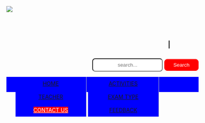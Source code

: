 <html>
<head>
	<title>DAV Birgunj</title>
	<style>
#left{
	display: inline-block;
}
.hello{
	float: right;
	margin-right: 15%;
	margin-top: 6%;
}
.search{
	text-align: right;
}
#textstyle{
 height: 35px;
	border-radius: 8px; 
	text-align: center;
}
#bottonstyle{
background-color: red;
color: white;
	padding: 7px;
	border-radius: 8px;
	width: 90px;
border: 1px solid red;
}
#bottonstyle:hover{
border: 3px dotted white;
}
.menu{
	background-color: blue;
	height: 40px;

}
.aa ul li{
	background-color: blue;
	width: 185px;
	display: inline-block;
	height: 35px;
	line-height: 35px;
	text-align: center;
	border-right: 1px solid #bbb;
}

.aa ul li a{
	color: white;
	text-decoration: none;
	display: block;
}

.writtingsection{
	background-color: lightgrey;
	width: 1000px;
    height: 1300px;
    margin: auto;
}
li a.active {
	background-color: red;
	color: white;
	height: 40px;
}
@keyframes bounce{
	0%, 20%, 60%, 100% {
		-webkit-transform: translateY(0);
		transform: translateY(0);
	}
	40%{
        -webkit-transform: translateY(-20px);
        transform: translateY(-20px);
	}
	80%{
		-webkit-transform: translateY(-10px);
		transform: translateY(-10px);
	}
}
.aa ul li a:hover:not(.active){
    background-color: red;
	color: white;
	height: 40px;
	animation: bounce 1s;

}
#kkk{
	height: 5px;
}
#slideshow{
	height: 300px;
	width: 100%;
}

.mySlides {display:none;}
img:hover{
border-radius: 100% 100%;
}
.contact{
	background-color: lightgrey;
	width: 1000px;
    height: 1370px;
    margin: auto;
}
.asu{
	margin-right:5%;
	margin-left: 5%;
	margin-bottom: 5%;
}
#map{
	width: 500px;
	height: 300px;
	margin: auto;
}
hr{
	width: 100%;
}
.footer{
	background-color: e9edf2;
	color: black;
	width: 100%
}
.happy{
	text-align: center;
	margin: auto;
}
</style>
</head>
<body>
	<div class="h3m">
	<div id="dav logo">
		<div id="left">
		<img src="img\logo2.jpg">
	</div>
<DIV class="hello">
<marquee><h1>D.A.V R.B KEDIA HIGHER SECONDARY SCHOOL</h1></marquee>
</DIV>
</div>
<div class="search">
<form>
<input id="textstyle" type="text" name="textbox"placeholder="search...">
<input id="bottonstyle" type="button"name="search"value="Search"/>
</form>
</div>
</div>
<div class="menu">
	<div class="aa">
		
<ul>
		<li><a href="index.html">HOME</a></li>
				<li><a href="activities.html">ACTIVITIES</a></li>
				<li><a href="teachers.html">TEACHER</a></li>
				<li><a href="examtype.html">EXAM TYPE</a></li>
				<li><a class="active"href="contact us.html">CONTACT US</a></li>
				<li><a href="feedback.html">FEEDBACK</a></li>
</ul>
</div>
</div>
<div id="slideshow">
	<div id="kkk"></div>
 <script type="text/javascript" src="js/jssor.slider.min.js"></script>
    <!-- use jssor.slider.debug.js instead for debug -->
    <script>
        jssor_1_slider_init = function() {
            
            var jssor_1_options = {
              $AutoPlay: true,
              $ArrowNavigatorOptions: {
                $Class: $JssorArrowNavigator$
              },
              $ThumbnailNavigatorOptions: {
                $Class: $JssorThumbnailNavigator$,
                $Cols: 4,
                $SpacingX: 4,
                $SpacingY: 4,
                $Orientation: 2,
                $Align: 0
              }
            };
            
            var jssor_1_slider = new $JssorSlider$("jssor_1", jssor_1_options);
            
            //responsive code begin
            //you can remove responsive code if you don't want the slider scales while window resizing
            function ScaleSlider() {
                var refSize = jssor_1_slider.$Elmt.parentNode.clientWidth;
                if (refSize) {
                    refSize = Math.min(refSize, 810);
                    jssor_1_slider.$ScaleWidth(refSize);
                }
                else {
                    window.setTimeout(ScaleSlider, 30);
                }
            }
            ScaleSlider();
            $Jssor$.$AddEvent(window, "load", ScaleSlider);
            $Jssor$.$AddEvent(window, "resize", $Jssor$.$WindowResizeFilter(window, ScaleSlider));
            $Jssor$.$AddEvent(window, "orientationchange", ScaleSlider);
            //responsive code end
        };
    </script>

    <style>
        
        /* jssor slider arrow navigator skin 02 css */
        /*
        .jssora02l                  (normal)
        .jssora02r                  (normal)
        .jssora02l:hover            (normal mouseover)
        .jssora02r:hover            (normal mouseover)
        .jssora02l.jssora02ldn      (mousedown)
        .jssora02r.jssora02rdn      (mousedown)
        */
        .jssora02l, .jssora02r {
            display: block;
            position: absolute;
            /* size of arrow element */
            width: 55px;
            height: 55px;
            cursor: pointer;
            background: url('img/a02.png') no-repeat;
            overflow: hidden;
        }
        .jssora02l { background-position: -3px -33px; }
        .jssora02r { background-position: -63px -33px; }
        .jssora02l:hover { background-position: -123px -33px; }
        .jssora02r:hover { background-position: -183px -33px; }
        .jssora02l.jssora02ldn { background-position: -3px -33px; }
        .jssora02r.jssora02rdn { background-position: -63px -33px; }
/* jssor slider thumbnail navigator skin 11 css *//*.jssort11 .p            (normal).jssort11 .p:hover      (normal mouseover).jssort11 .pav          (active).jssort11 .pav:hover    (active mouseover).jssort11 .pdn          (mousedown)*/.jssort11 .p {    position: absolute;    top: 0;    left: 0;    width: 200px;    height: 69px;    background: #181818;}.jssort11 .tp {    position: absolute;    top: 0;    left: 0;    width: 100%;    height: 100%;    border: none;}.jssort11 .i, .jssort11 .pav:hover .i {    position: absolute;    top: 3px;    left: 3px;    width: 60px;    height: 30px;    border: white 1px dashed;}* html .jssort11 .i {    width /**/: 62px;    height /**/: 32px;}.jssort11 .pav .i {    border: white 1px solid;}.jssort11 .t, .jssort11 .pav:hover .t {    position: absolute;    top: 3px;    left: 68px;    width: 129px;    height: 32px;    line-height: 32px;    text-align: center;    color: #fc9835;    font-size: 13px;    font-weight: 700;}.jssort11 .pav .t, .jssort11 .p:hover .t {    color: #fff;}.jssort11 .c, .jssort11 .pav:hover .c {    position: absolute;    top: 38px;    left: 3px;    width: 197px;    height: 31px;    line-height: 31px;    color: #fff;    font-size: 11px;    font-weight: 400;    overflow: hidden;}.jssort11 .pav .c, .jssort11 .p:hover .c {    color: #fc9835;}.jssort11 .t, .jssort11 .c {    transition: color 2s;    -moz-transition: color 2s;    -webkit-transition: color 2s;    -o-transition: color 2s;}.jssort11 .p:hover .t, .jssort11 .pav:hover .t, .jssort11 .p:hover .c, .jssort11 .pav:hover .c {    transition: none;    -moz-transition: none;    -webkit-transition: none;    -o-transition: none;}.jssort11 .p:hover, .jssort11 .pav:hover {    background: #333;}.jssort11 .pav, .jssort11 .p.pdn {    background: #462300;}
        
    </style>


    <div id="jssor_1" style="position: relative; margin: 0 auto; top: 0px; left: 0px; width: 810px; height: 300px; overflow: hidden; visibility: hidden; background-color: #000000;">
        <!-- Loading Screen -->
        <div data-u="loading" style="position: absolute; top: 0px; left: 0px;">
            <div style="filter: alpha(opacity=70); opacity: 0.7; position: absolute; display: block; top: 0px; left: 0px; width: 100%; height: 100%;"></div>
            <div style="position:absolute;display:block;background:url('img/loading.gif') no-repeat center center;top:0px;left:0px;width:100%;height:100%;"></div>
        </div>
        <div data-u="slides" style="cursor: default; position: relative; top: 0px; left: 0px; width: 600px; height: 300px; overflow: hidden;">
            <div data-p="112.50" style="display: none;">
                <img data-u="image" src="img/177965admission.jpg" />
                <div data-u="thumb">
                    <img class="i" src="img/177965admission.jpg" />
                    <div class="t">Adamission</div>
                    <div class="c">Adamission banner</div>
                </div>
            </div>
            <div data-p="112.50" style="display: none;">
                <img data-u="image" src="img/108850meraton.jpg" />
                <div data-u="thumb">
                    <img class="i" src="img/108850meraton.jpg" />
                    <div class="t">Sports</div>
                    <div class="c">Sports curriculum</div>
                </div>
            </div>
            <div data-p="112.50" style="display: none;">
                <img data-u="image" src="img/248526comp.jpg" />
                <div data-u="thumb">
                    <img class="i" src="img/248526comp.jpg" />
                    <div class="t">Computer lab</div>
                    <div class="c">practicle education</div>
                </div>
            </div>
            <div data-p="112.50" style="display: none;">
                <img data-u="image" src="img/15317sankar.jpg" />
                <div data-u="thumb">
                    <img class="i" src="img/15317sankar.jpg" />
                    <div class="t">Honerable chairman</div>
                    <div class="c">Honerable chairman(Lt Sankarlal Kedia)</div>
                </div>
            </div>
            <div data-p="112.50" style="display: none;">
                <img data-u="image" src="img/248521lib.jpg" />
                <div data-u="thumb">
                    <img class="i" src="img/248521lib.jpg" />
                    <div class="t">library</div>
                    <div class="c">Students reading book</div>
                </div>
            </div>
            <div data-p="112.50" style="display: none;">
                <img data-u="image" src="img/10930class 10.jpg" />
                <div data-u="thumb">
                    <img class="i" src="img/10930class 10.jpg" />
                    <div class="t">Students</div>
                    <div class="c">Students of D.A.V School</div>
                </div>
            </div>
            <div data-p="112.50" style="display: none;">
                <img data-u="image" src="img/award.jpg" />
                <div data-u="thumb">
                    <img class="i" src="img/award.jpg" />
                    <div class="t">Honerable Principal</div>
                    <div class="c">Our Honerable Principal(Mr p.chatterji)</div>
                </div>
            </div>                            
        </div>
       
        <!-- Thumbnail Navigator -->
        <div data-u="thumbnavigator" class="jssort11" style="position:absolute;right:5px;top:0px;font-family:Arial, Helvetica, sans-serif;-moz-user-select:none;-webkit-user-select:none;-ms-user-select:none;user-select:none;width:200px;height:300px;" data-autocenter="2">
            <!-- Thumbnail Item Skin Begin -->
            <div data-u="slides" style="cursor: default;">
                <div data-u="prototype" class="p">
                    <div data-u="thumbnailtemplate" class="tp"></div>
                </div>
            </div>
            <!-- Thumbnail Item Skin End -->
        </div>
        <!-- Arrow Navigator -->
        <span data-u="arrowleft" class="jssora02l" style="top:0px;left:8px;width:55px;height:55px;" data-autocenter="2"></span>
        <span data-u="arrowright" class="jssora02r" style="top:0px;right:218px;width:55px;height:55px;" data-autocenter="2"></span>
        <a href="http://www.jssor.com" style="display:none">Bootstrap Carousel</a>
    </div>
    <script>
        jssor_1_slider_init();
    </script>
</div>
    <!-- #endregion Jssor Slider End -->
<div class="contact">
	<div class="asu">
<h1>Contact Us</h1>
The DAV School,Parwanipur(Near kedia hospital),Birgunj,Parsa,Nepal,Pin-     

<img src="img\map.jpg">

<h1>Headoffice for general enquire</h1>
<b>location:malpot              <br>
* a.m to * a.m-sunday to friday<br>
<b>NOTE</b>:saturday head office is close
<h1>Admission enquiries</h1>
For all admissions-related enquries and to register your son/daughter,please contact the,<br>
Head of Admissions,<b>Mr.*****************<br>
email:************<br>
telephone:*********
<h1>


</div>
</div>

<hr>
<footer>
<div class="footer">
	<div class="happy">
		The DAV School,2017.All rights reserved.<br>
		| Disclamer| Privacy policy | Sitemap | Vacancy at DAV<br>
		The DAV School website has been designed by<br>
		<b>Aayush singh,Asutosh dash,Raj pachauri and Aditya singh</b><br>
		of standerd-8(2017/2018) <br><b>Special Thanks To,</b><br>
		<b>Mrs kemika singh</b>(computer teacher)/<b>Mr Roshan shah</b>(computer teacher)/<b>Mr P.chatterji</b>(Principal)<br><br>
		The DAV School,Parwanipur(Near kedia hospital),Birgunj,Parsa,Nepal,Pin-****<br>
		Direct Number- +977-51-690107/525500,Email:***********,<br>
		

</div>
</div>



</footer>
</body>
</html>
